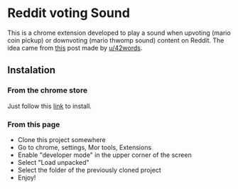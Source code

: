# Reddit voting Sound

This is a chrome extension developed to play a sound when upvoting (mario coin pickup) or downvoting (mario thwomp sound) content on Reddit. The idea came from [this](https://www.reddit.com/r/dankmemes/comments/bn6qoo/i_will_literally_fight_you_if_you_disagree_with/) post made by [u/42words](https://www.reddit.com/user/42words).

## Instalation
### From the chrome store
Just follow this [link](https://chrome.google.com/webstore/detail/reddit-upvote-sound/mjedaioloolhddhdjaeejhlneefchgac?hl=en&gl=BR) to install.
### From this page
- Clone this project somewhere
- Go to chrome, settings, Mor tools, Extensions
- Enable "developer mode" in the upper corner of the screen
- Select "Load unpacked"
- Select the folder of the previously cloned project
- Enjoy!
